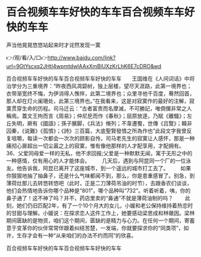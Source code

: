 # 百合视频车车好快的车车百合视频车车好快的车车
声当他晃晃悠悠站起来时才诧然发现一寞

👉/观/看/入/口👉http://www.baidu.com/link?url=9GtYscxq2JHtl4wpmtdwIAAxXmBlUXzKrLhK6E7cDRO&wd

百合视频车车好快的车车百合视频车车好快的车车　　王国维在《人间词话》中将治学分为三重境界：“昨夜西风凋碧树，独上层楼，望尽天涯路，此第一境界也；衣带渐宽终不悔，为伊消得人憔悴，此第二境界也；众里寻他千百度，蓦然回首，那人却在灯火阑珊处，此第三境界也。”在我看来，这是对寂寞作的最好的注解，寂寞贯穿生命的历程。司马迁云：“古者富贵而名摩滅，不可勝記，唯倜儻非常之人稱焉。蓋文王拘而言《周易》；仲尼戹而作《春秋》；屈原放逐，乃賦《離騷》；左丘失明，厥有《國語》；孫子臏脚，《兵法》脩列；不韋遷蜀，世傳《吕覽》；韓非囚秦，《说難》《孤憤》；《詩》三百篇，大底聖賢發憤之所為作也”此段文字我曾反复咀嚼，每读一次都会一次次的顾影自怜，司马老先生的寂寞让人感怀，那是一种痛彻心扉超出一切尘嚣之上的寂寞，惟有像他那样的人才配享用，才配拥有。
	36、父爱同母爱一样的无私，他不求回报;父爱是一种默默无闻，寓于无形之中的一种感情，仅有用心的人才能体会。
　　几天后，遇到与阿昆同一个厂的一位泳友。他告诉我，阿昆已离开了这座城市，到一个遥远的城市打工去了。
　　如果你狠狠地抽了抽鼻子，还是什么气味都闻不到，那么，你是患重感冒了。别急，到薄荷灶那儿去转悠转悠吧（此时，正是二刀薄荷吊油的时节），去跟香农们谈谈，他们会热情地告诉你哪个品种是“801”，哪个品种叫“732”。听着听着，咦，你的鼻子通了！这不神了吗？并不，药店里卖的“鼻通”不就是薄荷油制的吗？
　　此刻，她们仍旧匹配2年，有了一个10个月大的女儿，小媛和老公保持维持着热恋时的甘甜与理解。小媛说：在探求恋人这件工作上，她要感动梁思成和林徽因。梁林期间匮缺的是物资，咱们这个期间，匮缺的是精力与心力。在任何一个期间，寄蓄意于变革你的伙伴常常伴跟着纠结苦楚，一发端，你就要探求你的“同类项”，如许，生存才会有一种“从来咱们的办法不约而同”的欣喜。

百合视频车车好快的车车百合视频车车好快的车车
